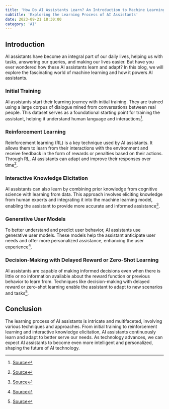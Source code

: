 ```yaml
---
title: 'How Do AI Assistants Learn? An Introduction to Machine Learning'
subtitle: 'Exploring the Learning Process of AI Assistants'
date: 2023-09-21 18:30:00
category: 'AI'
---
```


## Introduction

AI assistants have become an integral part of our daily lives, helping us with tasks, answering our queries, and making our lives easier. But have you ever wondered how these AI assistants learn and adapt? In this blog, we will explore the fascinating world of machine learning and how it powers AI assistants.

### Initial Training

AI assistants start their learning journey with initial training. They are trained using a large corpus of dialogue mined from conversations between real people. This dataset serves as a foundational starting point for training the assistant, helping it understand human language and interactions[^1^].

### Reinforcement Learning

Reinforcement learning (RL) is a key technique used by AI assistants. It allows them to learn from their interactions with the environment and receive feedback in the form of rewards or penalties based on their actions. Through RL, AI assistants can adapt and improve their responses over time[^2^].

### Interactive Knowledge Elicitation

AI assistants can also learn by combining prior knowledge from cognitive science with learning from data. This approach involves eliciting knowledge from human experts and integrating it into the machine learning model, enabling the assistant to provide more accurate and informed assistance[^3^].

### Generative User Models

To better understand and predict user behavior, AI assistants use generative user models. These models help the assistant anticipate user needs and offer more personalized assistance, enhancing the user experience[^4^].

### Decision-Making with Delayed Reward or Zero-Shot Learning

AI assistants are capable of making informed decisions even when there is little or no information available about the reward function or previous behavior to learn from. Techniques like decision-making with delayed reward or zero-shot learning enable the assistant to adapt to new scenarios and tasks[^5^].

## Conclusion

The learning process of AI assistants is intricate and multifaceted, involving various techniques and approaches. From initial training to reinforcement learning and interactive knowledge elicitation, AI assistants continuously learn and adapt to better serve our needs. As technology advances, we can expect AI assistants to become even more intelligent and personalized, shaping the future of AI technology.

[^1^]: [Source](https://arxiv.org/pdf/2303.04217v1.pdf)
[^2^]: [Source](https://arxiv.org/pdf/2211.07819v1.pdf)
[^3^]: [Source](https://arxiv.org/pdf/2211.15451v1.pdf)
[^4^]: [Source](https://arxiv.org/pdf/2201.01466v1.pdf)
[^5^]: [Source](https://arxiv.org/pdf/2112.05700v1.pdf)
